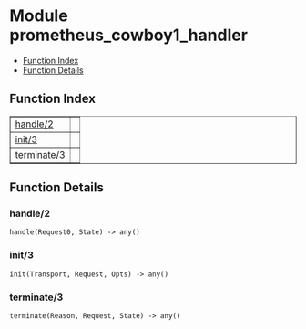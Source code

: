 

# Module prometheus_cowboy1_handler #
* [Function Index](#index)
* [Function Details](#functions)

<a name="index"></a>

## Function Index ##


<table width="100%" border="1" cellspacing="0" cellpadding="2" summary="function index"><tr><td valign="top"><a href="#handle-2">handle/2</a></td><td></td></tr><tr><td valign="top"><a href="#init-3">init/3</a></td><td></td></tr><tr><td valign="top"><a href="#terminate-3">terminate/3</a></td><td></td></tr></table>


<a name="functions"></a>

## Function Details ##

<a name="handle-2"></a>

### handle/2 ###

`handle(Request0, State) -> any()`

<a name="init-3"></a>

### init/3 ###

`init(Transport, Request, Opts) -> any()`

<a name="terminate-3"></a>

### terminate/3 ###

`terminate(Reason, Request, State) -> any()`

